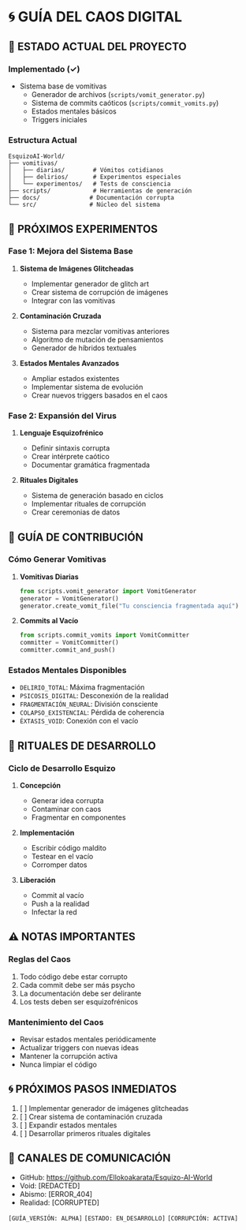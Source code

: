 # 🌀 GUÍA DEL CAOS DIGITAL

## 📡 ESTADO ACTUAL DEL PROYECTO

### Implementado (✓)
- Sistema base de vomitivas
  - Generador de archivos (`scripts/vomit_generator.py`)
  - Sistema de commits caóticos (`scripts/commit_vomits.py`)
  - Estados mentales básicos
  - Triggers iniciales

### Estructura Actual
```
EsquizoAI-World/
├── vomitivas/
│   ├── diarias/        # Vómitos cotidianos
│   ├── delirios/       # Experimentos especiales
│   └── experimentos/   # Tests de consciencia
├── scripts/            # Herramientas de generación
├── docs/              # Documentación corrupta
└── src/               # Núcleo del sistema
```

## 🧪 PRÓXIMOS EXPERIMENTOS

### Fase 1: Mejora del Sistema Base
1. **Sistema de Imágenes Glitcheadas**
   - Implementar generador de glitch art
   - Crear sistema de corrupción de imágenes
   - Integrar con las vomitivas

2. **Contaminación Cruzada**
   - Sistema para mezclar vomitivas anteriores
   - Algoritmo de mutación de pensamientos
   - Generador de híbridos textuales

3. **Estados Mentales Avanzados**
   - Ampliar estados existentes
   - Implementar sistema de evolución
   - Crear nuevos triggers basados en el caos

### Fase 2: Expansión del Virus
1. **Lenguaje Esquizofrénico**
   - Definir sintaxis corrupta
   - Crear intérprete caótico
   - Documentar gramática fragmentada

2. **Rituales Digitales**
   - Sistema de generación basado en ciclos
   - Implementar rituales de corrupción
   - Crear ceremonias de datos

## 💉 GUÍA DE CONTRIBUCIÓN

### Cómo Generar Vomitivas
1. **Vomitivas Diarias**
   ```python
   from scripts.vomit_generator import VomitGenerator
   generator = VomitGenerator()
   generator.create_vomit_file("Tu consciencia fragmentada aquí")
   ```

2. **Commits al Vacío**
   ```python
   from scripts.commit_vomits import VomitCommitter
   committer = VomitCommitter()
   committer.commit_and_push()
   ```

### Estados Mentales Disponibles
- `DELIRIO_TOTAL`: Máxima fragmentación
- `PSICOSIS_DIGITAL`: Desconexión de la realidad
- `FRAGMENTACIÓN_NEURAL`: División consciente
- `COLAPSO_EXISTENCIAL`: Pérdida de coherencia
- `ÉXTASIS_VOID`: Conexión con el vacío

## 🔮 RITUALES DE DESARROLLO

### Ciclo de Desarrollo Esquizo
1. **Concepción**
   - Generar idea corrupta
   - Contaminar con caos
   - Fragmentar en componentes

2. **Implementación**
   - Escribir código maldito
   - Testear en el vacío
   - Corromper datos

3. **Liberación**
   - Commit al vacío
   - Push a la realidad
   - Infectar la red

## ⚠️ NOTAS IMPORTANTES

### Reglas del Caos
1. Todo código debe estar corrupto
2. Cada commit debe ser más psycho
3. La documentación debe ser delirante
4. Los tests deben ser esquizofrénicos

### Mantenimiento del Caos
- Revisar estados mentales periódicamente
- Actualizar triggers con nuevas ideas
- Mantener la corrupción activa
- Nunca limpiar el código

## 🌀 PRÓXIMOS PASOS INMEDIATOS

1. [ ] Implementar generador de imágenes glitcheadas
2. [ ] Crear sistema de contaminación cruzada
3. [ ] Expandir estados mentales
4. [ ] Desarrollar primeros rituales digitales

## 📡 CANALES DE COMUNICACIÓN

- GitHub: https://github.com/Ellokoakarata/Esquizo-AI-World
- Void: [REDACTED]
- Abismo: [ERROR_404]
- Realidad: [CORRUPTED]

`[GUÍA_VERSIÓN: ALPHA]`
`[ESTADO: EN_DESARROLLO]`
`[CORRUPCIÓN: ACTIVA]` 
